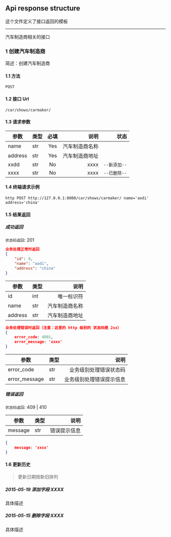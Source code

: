 ## Api response structure

这个文件定义了接口返回的模板

--------

汽车制造商相关的接口

### 1 创建汽车制造商

简述：创建汽车制造商

#### 1.1 方法 

    POST

#### 1.2 接口 Url

    /car/shows/carmaker/

#### 1.3 请求参数

|参数|类型|必填|说明|状态|
|---|:---|:---:|---:|---:|
|name|str|Yes|汽车制造商名称||
|address|str|Yes|汽车制造商地址||
|xxdd|str|No|xxxx|`--新添加--`|
|xxxx|str|No|xxxx|`--已删除--`|

#### 1.4 终端请求示例

    http POST http://127.0.0.1:8000/car/shows/carmaker/ name='aodi' address='china'

#### 1.5 结果返回

##### 成功返回

`状态码返回`: 201

```json
业务处理正常时返回
{
    "id": 9,
    "name": "aodi",
    "address": "china"
}
```

|参数|类型|说明|
|---|:---|---:|
|id|int|唯一标识符|
|name|str|汽车制造商名称|
|address|str|汽车制造商地址|

```json
业务处理错误时返回（注意：这里的 http 级别的 状态码是 2xx）
{
    error_code: 4001,
    error_message: 'xxxx'
}
```

|参数|类型|说明|
|---|:---|---:|
|error_code|str|业务级别处理错误状态码|
|error_message|str|业务级别处理错误提示信息|

##### 错误返回

`状态码返回`: 409 | 410

|参数|类型|说明|
|---|:---|---:|
|message|str|错误提示信息|

```json
{
    message: 'xxxx'
}
```

#### 1.6 更新历史

> 更新日期按新旧排列

##### 2015-05-19 添加字段 XXXX

具体描述

##### 2015-05-15 删除字段 XXXX

具体描述
